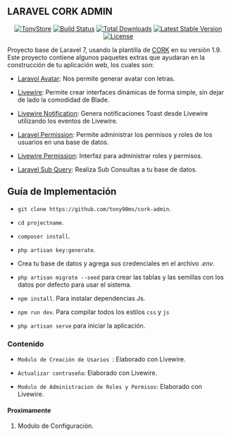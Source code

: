 
## LARAVEL CORK ADMIN

<p  align="center">
<a  href="https://github.com/tony98msk"><img  src="https://img.shields.io/badge/TonyStore-EC-blue?style=for-the-badge"  alt="TonyStore"></a>
<a  href="https://github.com/tony98ms/cork-admin/issuesk"><img  src="https://img.shields.io/github/issues/tony98ms/cork-admin?style=for-the-badge"  alt="Build Status"></a>
<a  href="https://github.com/tony98ms/cork-admin/tags"><img  src="https://img.shields.io/github/downloads/tony98ms/cork-admin/total?style=for-the-badge"  alt="Total Downloads"></a>
<a  href="https://github.com/tony98ms/cork-admin/stargazers"><img  src="https://img.shields.io/github/stars/tony98ms/cork-admin?style=for-the-badge"  alt="Latest Stable Version"></a>
<a  href="https://github.com/tony98ms/cork-admin/blob/master/LICENSE"><img  src="https://img.shields.io/github/license/tony98ms/cork-admin?style=for-the-badge"  alt="License"></a>
</p>

Proyecto base de Laravel 7, usando la plantilla de [CORK](https://themeforest.net/item/cork-responsive-admin-dashboard-template/25582188) en su versión 1.9. Este proyecto contiene algunos paquetes extras que ayudaran en la construcción de tu aplicación web, los cuales son:

- [Laravol Avatar](https://github.com/laravolt/avatar): Nos permite generar avatar con letras.

- [Livewire](https://github.com/livewire/livewire): Permite crear interfaces dinámicas de forma simple, sin dejar de lado la comodidad de Blade.

- [Livewire Notification](https://github.com/tony98ms/livewire-notification): Genera notificaciones Toast desde Livewire utilizando los eventos de Livewire.

- [Laravel Permission](https://github.com/spatie/laravel-permission): Permite administrar los permisos y roles de los usuarios en una base de datos.
- [Livewire Permission](https://github.com/tony98ms/livewire-permission): Interfaz para administrar roles y permisos.
- [Laravel Sub Query](https://github.com/Alexmg86/laravel-sub-query): Realiza Sub Consultas a tu base de datos.


## Guía de Implementación 

* `git clone https://github.com/tony98ms/cork-admin`.

* `cd projectname`.

* `composer install`.

* `php artisan key:generate`.

* Crea tu base de datos y agrega sus credenciales en el archivo *.env*.

* `php artisan migrate --seed` para crear las tablas y las semillas con los datos por defecto para usar el sistema.

* `npm install`. Para instalar dependencias Js.

* `npm run dev`. Para compilar todos los estilos `css` y `js`

* `php artisan serve` para iniciar la aplicación.

### Contenido 

* `Modulo de Creación de Usarios `: Elaborado con Livewire.

* `Actualizar contraseña`: Elaborado con Livewire.

* `Modulo de Administracion de Roles y Permisos`: Elaborado con Livewire.
#### Proximamente
 1. Modulo de Configuración.
